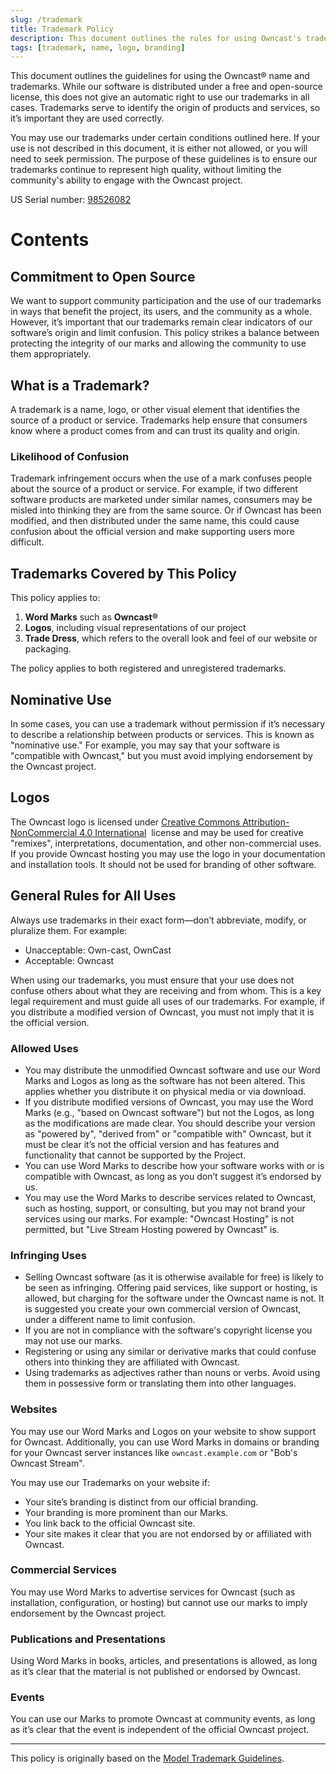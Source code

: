 ```yaml
---
slug: /trademark
title: Trademark Policy
description: This document outlines the rules for using Owncast's trademarks.
tags: [trademark, name, logo, branding]
---
```


This document outlines the guidelines for using the Owncast® name and trademarks. While our software is distributed under a free and open-source license, this does not give an automatic right to use our trademarks in all cases. Trademarks serve to identify the origin of products and services, so it’s important they are used correctly.

You may use our trademarks under certain conditions outlined here. If your use is not described in this document, it is either not allowed, or you will need to seek permission. The purpose of these guidelines is to ensure our trademarks continue to represent high quality, without limiting the community's ability to engage with the Owncast project.

US Serial number: [98526082](https://tsdr.uspto.gov/#caseNumber=98526082&caseSearchType=US_APPLICATION&caseType=DEFAULT&searchType=statusSearch)



# Contents



## Commitment to Open Source

We want to support community participation and the use of our trademarks in ways that benefit the project, its users, and the community as a whole. However, it’s important that our trademarks remain clear indicators of our software’s origin and limit confusion. This policy strikes a balance between protecting the integrity of our marks and allowing the community to use them appropriately.

## What is a Trademark?

A trademark is a name, logo, or other visual element that identifies the source of a product or service. Trademarks help ensure that consumers know where a product comes from and can trust its quality and origin.

### Likelihood of Confusion

Trademark infringement occurs when the use of a mark confuses people about the source of a product or service. For example, if two different software products are marketed under similar names, consumers may be misled into thinking they are from the same source. Or if Owncast has been modified, and then distributed under the same name, this could cause confusion about the official version and make supporting users more difficult.

## Trademarks Covered by This Policy

This policy applies to:

1. **Word Marks** such as **Owncast®**
2. **Logos**, including visual representations of our project
3. **Trade Dress**, which refers to the overall look and feel of our website or packaging.

The policy applies to both registered and unregistered trademarks.

## Nominative Use

In some cases, you can use a trademark without permission if it’s necessary to describe a relationship between products or services. This is known as "nominative use." For example, you may say that your software is "compatible with Owncast," but you must avoid implying endorsement by the Owncast project.

## Logos

 <p xmlns:cc="http://creativecommons.org/ns#" >The Owncast logo is licensed under <a href="https://creativecommons.org/licenses/by-nc/4.0/?ref=chooser-v1" target="_blank" rel="license noopener noreferrer" style={{ display:'inline-block' }}>Creative Commons Attribution-NonCommercial 4.0 International<img style={{ height:'22px',marginLeft:'3px',verticalAlign:'text-bottom' }} src="https://mirrors.creativecommons.org/presskit/icons/cc.svg?ref=chooser-v1" alt="" /><img style={{ height:'22px',marginLeft:'3px',verticalAlign:'text-bottom' }} src="https://mirrors.creativecommons.org/presskit/icons/by.svg?ref=chooser-v1" alt="" /><img style={{ height:'22px',marginLeft:'3px',verticalAlign:'text-bottom' }} src="https://mirrors.creativecommons.org/presskit/icons/nc.svg?ref=chooser-v1" alt="" /></a>&nbsp; license and may be used for creative "remixes", interpretations, documentation, and other non-commercial uses. If you provide Owncast hosting you may use the logo in your documentation and installation tools. It should not be used for branding of other software.</p>

## General Rules for All Uses

Always use trademarks in their exact form—don’t abbreviate, modify, or pluralize them. For example:

- Unacceptable: Own-cast, OwnCast
- Acceptable: Owncast

When using our trademarks, you must ensure that your use does not confuse others about what they are receiving and from whom. This is a key legal requirement and must guide all uses of our trademarks. For example, if you distribute a modified version of Owncast, you must not imply that it is the official version.

### Allowed Uses

- You may distribute the unmodified Owncast software and use our Word Marks and Logos as long as the software has not been altered. This applies whether you distribute it on physical media or via download.
- If you distribute modified versions of Owncast, you may use the Word Marks (e.g., "based on Owncast software") but not the Logos, as long as the modifications are made clear. You should describe your version as "powered by", "derived from" or "compatible with" Owncast, but it must be clear it’s not the official version and has features and functionality that cannot be supported by the Project.
- You can use Word Marks to describe how your software works with or is compatible with Owncast, as long as you don’t suggest it’s endorsed by us.
- You may use the Word Marks to describe services related to Owncast, such as hosting, support, or consulting, but you may not brand your services using our marks. For example: "Owncast Hosting" is not permitted, but "Live Stream Hosting powered by Owncast" is.

### Infringing Uses

- Selling Owncast software (as it is otherwise available for free) is likely to be seen as infringing. Offering paid services, like support or hosting, is allowed, but charging for the software under the Owncast name is not. It is suggested you create your own commercial version of Owncast, under a different name to limit confusion.
- If you are not in compliance with the software's copyright license you may not use our marks.
- Registering or using any similar or derivative marks that could confuse others into thinking they are affiliated with Owncast.
- Using trademarks as adjectives rather than nouns or verbs. Avoid using them in possessive form or translating them into other languages.

### Websites

You may use our Word Marks and Logos on your website to show support for Owncast. Additionally, you can use Word Marks in domains or branding for your Owncast server instances like `owncast.example.com` or "Bob's Owncast Stream".

You may use our Trademarks on your website if:

- Your site’s branding is distinct from our official branding.
- Your branding is more prominent than our Marks.
- You link back to the official Owncast site.
- Your site makes it clear that you are not endorsed by or affiliated with Owncast.

### Commercial Services

You may use Word Marks to advertise services for Owncast (such as installation, configuration, or hosting) but cannot use our marks to imply endorsement by the Owncast project.

### Publications and Presentations

Using Word Marks in books, articles, and presentations is allowed, as long as it’s clear that the material is not published or endorsed by Owncast.

### Events

You can use our Marks to promote Owncast at community events, as long as it’s clear that the event is independent of the official Owncast project.

---

This policy is originally based on the [Model Trademark Guidelines](http://modeltrademarkguidelines.org/index.php/Model_Trademark_Guidelines).
